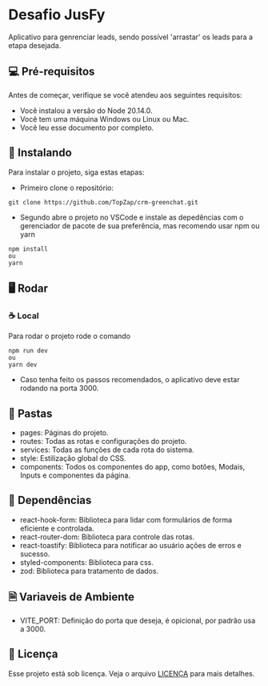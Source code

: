 # Desafio JusFy

Aplicativo para genrenciar leads, sendo possível 'arrastar' os leads para a etapa desejada.

## 💻 Pré-requisitos

Antes de começar, verifique se você atendeu aos seguintes requisitos:

- Você instalou a versão do Node 20.14.0.
- Você tem uma máquina Windows ou Linux ou Mac.
- Você leu esse documento por completo.

## 🚀 Instalando

Para instalar o projeto, siga estas etapas:

- Primeiro clone o repositório:

```
git clone https://github.com/TopZap/crm-greenchat.git
```

- Segundo abre o projeto no VSCode e instale as depedências com o gerenciador de pacote de sua preferência, mas recomendo usar npm ou yarn

```
npm install
ou
yarn
```

## 🖥️ Rodar

### ☕ Local

Para rodar o projeto rode o comando

```
npm run dev
ou
yarn dev
```

- Caso tenha feito os passos recomendados, o aplicativo deve estar rodando na porta 3000.

## 📁 Pastas

- pages: Páginas do projeto.
- routes: Todas as rotas e configurações do projeto.
- services: Todas as funções de cada rota do sistema.
- style: Estilização global do CSS.
- components: Todos os componentes do app, como botões, Modais, Inputs e componentes da página.

## 📖 Dependências

- react-hook-form: Biblioteca para lidar com formulários de forma eficiente e controlada.
- react-router-dom: Biblioteca para controle das rotas.
- react-toastify: Biblioteca para notificar ao usuário ações de erros e sucesso.
- styled-components: Biblioteca para css.
- zod: Biblioteca para tratamento de dados.

## 🗎 Variaveis de Ambiente

- VITE_PORT: Definição do porta que deseja, é opicional, por padrão usa a 3000.

## 📝 Licença

Esse projeto está sob licença. Veja o arquivo [LICENÇA](LICENSE.md) para mais detalhes.
